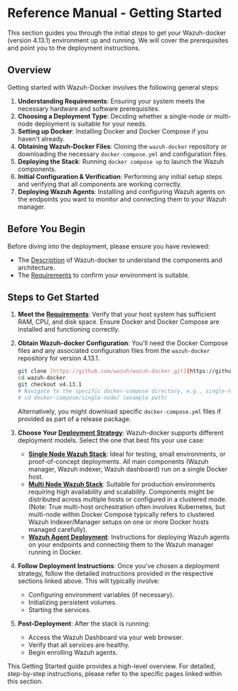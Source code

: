 # Reference Manual - Getting Started

This section guides you through the initial steps to get your Wazuh-docker (version 4.13.1) environment up and running. We will cover the prerequisites and point you to the deployment instructions.

## Overview

Getting started with Wazuh-Docker involves the following general steps:

1.  **Understanding Requirements**: Ensuring your system meets the necessary hardware and software prerequisites.
2.  **Choosing a Deployment Type**: Deciding whether a single-node or multi-node deployment is suitable for your needs.
3.  **Setting up Docker**: Installing Docker and Docker Compose if you haven't already.
4.  **Obtaining Wazuh-Docker Files**: Cloning the `wazuh-docker` repository or downloading the necessary `docker-compose.yml` and configuration files.
5.  **Deploying the Stack**: Running `docker compose up` to launch the Wazuh components.
6.  **Initial Configuration & Verification**: Performing any initial setup steps and verifying that all components are working correctly.
7.  **Deploying Wazuh Agents**: Installing and configuring Wazuh agents on the endpoints you want to monitor and connecting them to your Wazuh manager.

## Before You Begin

Before diving into the deployment, please ensure you have reviewed:

-   The [Description](ref/Introduction/description.md) of Wazuh-docker to understand the components and architecture.
-   The [Requirements](ref/getting-started/requirements.md) to confirm your environment is suitable.

## Steps to Get Started

1.  **Meet the [Requirements](requirements.md)**:
    Verify that your host system has sufficient RAM, CPU, and disk space. Ensure Docker and Docker Compose are installed and functioning correctly.

2.  **Obtain Wazuh-docker Configuration**:
    You'll need the Docker Compose files and any associated configuration files from the `wazuh-docker` repository for version 4.13.1.
    ```bash
    git clone [https://github.com/wazuh/wazuh-docker.git](https://github.com/wazuh/wazuh-docker.git)
    cd wazuh-docker
    git checkout v4.13.1
    # Navigate to the specific docker-compose directory, e.g., single-node or multi-node
    # cd docker-compose/single-node/ (example path)
    ```
    Alternatively, you might download specific `docker-compose.yml` files if provided as part of a release package.

3.  **Choose Your [Deployment Strategy](deployment/deployment.md)**:
    Wazuh-docker supports different deployment models. Select the one that best fits your use case:
    * **[Single Node Wazuh Stack](deployment/single-node.md)**: Ideal for testing, small environments, or proof-of-concept deployments. All main components (Wazuh manager, Wazuh indexer, Wazuh dashboard) run on a single Docker host.
    * **[Multi Node Wazuh Stack](deployment/multi-node.md)**: Suitable for production environments requiring high availability and scalability. Components might be distributed across multiple hosts or configured in a clustered mode. (Note: True multi-host orchestration often involves Kubernetes, but multi-node within Docker Compose typically refers to clustered Wazuh Indexer/Manager setups on one or more Docker hosts managed carefully).
    * **[Wazuh Agent Deployment](deployment/wazuh-agent.md)**: Instructions for deploying Wazuh agents on your endpoints and connecting them to the Wazuh manager running in Docker.

4.  **Follow Deployment Instructions**:
    Once you've chosen a deployment strategy, follow the detailed instructions provided in the respective sections linked above. This will typically involve:
    * Configuring environment variables (if necessary).
    * Initializing persistent volumes.
    * Starting the services.

5.  **Post-Deployment**:
    After the stack is running:
    * Access the Wazuh Dashboard via your web browser.
    * Verify that all services are healthy.
    * Begin enrolling Wazuh agents.

This Getting Started guide provides a high-level overview. For detailed, step-by-step instructions, please refer to the specific pages linked within this section.
